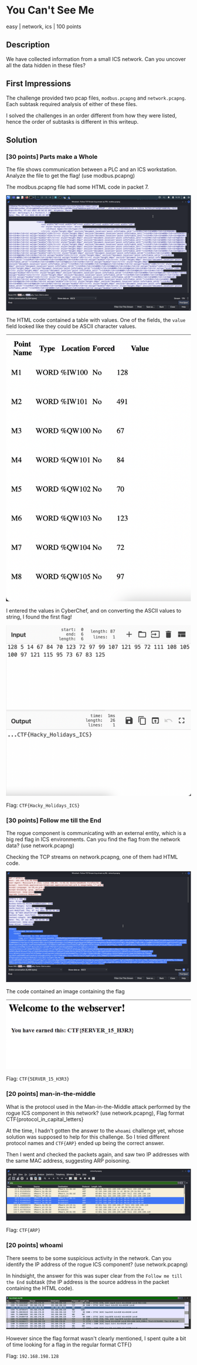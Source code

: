 # You Can't See Me
easy | network, ics | 100 points

## Description
We have collected information from a small ICS network. Can you uncover all the data hidden in these files? 

## First Impressions

The challenge provided two pcap files, `modbus.pcapng` and `network.pcapng`. Each subtask required analysis of either of these files. 

I solved the challenges in an order different from how they were listed, hence the order of subtasks is different in this writeup.

## Solution

### [30 points] Parts make a Whole
The file shows communication between a PLC and an ICS workstation. Analyze the file to get the flag! (use modbus.pcapng)

The modbus.pcapng file had some HTML code in packet 7. 

![](images/ycsm-1-html.png)

The HTML code contained a table with values. One of the fields, the `value` field looked like they could be ASCII character values.

![](images/ycsm-1-table.png)

I entered the values in CyberChef, and on converting the ASCII values to string, I found the first flag!

![](images/ycsm-1-flag.png)

Flag: `CTF{Hacky_Holidays_ICS}`


### [30 points] Follow me till the End
The rogue component is communicating with an external entity, which is a big red flag in ICS environments. Can you find the flag from the network data? (use network.pcapng)

Checking the TCP streams on network.pcapng, one of them had HTML code. 

![](images/ycsm-2-html.png)

The code contained an image containing the flag

![](images/ycsm-2-flag.png)

Flag: `CTF{5ERVER_15_H3R3}`


### [20 points] man-in-the-middle
What is the protocol used in the Man-in-the-Middle attack performed by the rogue ICS component in this network? (use network.pcapng), Flag format CTF{protocol_in_capital_letters}

At the time, I hadn't gotten the answer to the `whoami` challenge yet, whose solution was supposed to help for this challenge. So I tried different protocol names and `CTF{ARP}` ended up being the correct answer.

Then I went and checked the packets again, and saw two IP addresses with the same MAC address, suggesting ARP poisoning.

![](images/ycsm-3-arp.png)

Flag: `CTF{ARP}`

### [20 points] whoami
There seems to be some suspicious activity in the network. Can you identify the IP address of the rogue ICS component? (use network.pcapng)

In hindsight, the answer for this was super clear from the `Follow me till the End` subtask (the IP address is the source address in the packet containing the HTML code). 

![](images/ycsm-4-ip.png)

However since the flag format wasn't clearly mentioned, I spent quite a bit of time looking for a flag in the regular format CTF{}

Flag: `192.168.198.128`